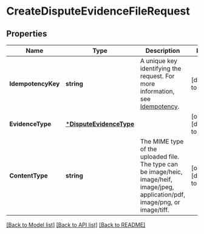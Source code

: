 # CreateDisputeEvidenceFileRequest

## Properties

 Name               | Type                                               | Description                                                                                                                                       | Notes                        
--------------------|----------------------------------------------------|---------------------------------------------------------------------------------------------------------------------------------------------------|------------------------------
 **IdempotencyKey** | **string**                                         | A unique key identifying the request. For more information, see [Idempotency](https://developer.squareup.com/docs/working-with-apis/idempotency). | [default to null]            
 **EvidenceType**   | [***DisputeEvidenceType**](DisputeEvidenceType.md) |                                                                                                                                                   | [optional] [default to null] 
 **ContentType**    | **string**                                         | The MIME type of the uploaded file. The type can be image/heic, image/heif, image/jpeg, application/pdf, image/png, or image/tiff.                | [optional] [default to null] 

[[Back to Model list]](../README.md#documentation-for-models) [[Back to API list]](../README.md#documentation-for-api-endpoints) [[Back to README]](../README.md)

